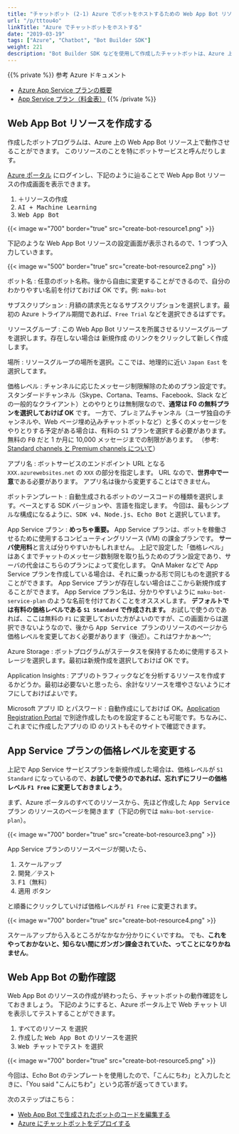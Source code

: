 ```yaml
---
title: "チャットボット (2-1) Azure でボットをホストするための Web App Bot リソースを作成する"
url: "/p/tttou4o"
linkTitle: "Azure でチャットボットをホストする"
date: "2019-03-19"
tags: ["Azure", "Chatbot", "Bot Builder SDK"]
weight: 221
description: "Bot Builder SDK などを使用して作成したチャットボットは、Azure 上のボットサービスを使用してホスティングすることができます。Azure 上でボットサービスを動作させることにより、様々なチャンネル（Skype や Teams、Slack など）からボットを利用できるようになります。もちろん、開発時にエミュレータから接続することも可能です。"
---
```


{{% private %}}
参考 Azure ドキュメント

- [Azure App Service プランの概要](https://docs.microsoft.com/ja-jp/azure/app-service/overview-hosting-plans)
- [App Service プラン（料金表）](https://azure.microsoft.com/ja-jp/pricing/details/app-service/plans/)
{{% /private %}}


Web App Bot リソースを作成する
----

作成したボットプログラムは、Azure 上の Web App Bot リソース上で動作させることができます。
このリソースのことを特にボットサービスと呼んだりします。

[Azure ポータル](https://portal.azure.com/) にログインし、下記のように辿ることで Web App Bot リソースの作成画面を表示できます。

1. <samp>＋リソースの作成</samp>
2. <samp>AI + Machine Learning</samp>
3. <samp>Web App Bot</samp>

{{< image w="700" border="true" src="create-bot-resource1.png" >}}

下記のような Web App Bot リソースの設定画面が表示されるので、1 つずつ入力していきます。

{{< image w="500" border="true" src="create-bot-resource2.png" >}}

ボット名
: 任意のボット名称。後から自由に変更することができるので、自分のわかりやすい名前を付けておけば OK です。例: `maku-bot`

サブスクリプション
: 月額の請求先となるサブスクリプションを選択します。最初の Azure トライアル期間であれば、`Free Trial` などを選択できるはずです。

リソースグループ
: この Web App Bot リソースを所属させるリソースグループを選択します。存在しない場合は <samp>新規作成</samp> のリンクをクリックして新しく作成します。

場所
: リソースグループの場所を選択。ここでは、地理的に近い `Japan East` を選択してます。

価格レベル
: チャンネルに応じたメッセージ制限解除のためのプラン設定です。
スタンダードチャンネル（Skype、Cortana、Teams、Facebook、Slack などの一般的なクライアント）とのやりとりは無制限なので、**通常は F0 の無料プランを選択しておけば OK** です。
一方で、プレミアムチャンネル（ユーザ独自のチャンネルや、Web ページ埋め込みチャットボットなど）と多くのメッセージをやりとりする予定がある場合は、有料の <samp>S1</samp> プランを選択する必要があります。
無料の <samp>F0</samp> だと 1 か月に 10,000 メッセージまでの制限があります。
（参考: [Standard channels と Premium channels について](https://azure.microsoft.com/en-us/pricing/details/bot-service/)）

アプリ名
: ボットサービスのエンドポイント URL となる `XXX.azurewebsites.net` の `XXX` の部分を指定します。
URL なので、**世界中で一意**である必要があります。
アプリ名は後から変更することはできません。

ボットテンプレート
: 自動生成されるボットのソースコードの種類を選択します。ベースとする SDK バージョンや、言語を指定します。
今回は、最もシンプルな構成になるように、<samp>SDK v4</samp>、<samp>Node.js</samp>、<samp>Echo Bot</samp> と選択しています。

App Service プラン
: **めっちゃ重要。**
App Service プランは、ボットを稼働させるために使用するコンピューティングリソース (VM) の課金プランです。
**サーバ使用料**と言えば分りやすいかもしれません。
上記で設定した「価格レベル」はあくまでチャットのメッセージ数制限を取り払うためのプラン設定であり、サーバの代金はこちらのプランによって変化します。
QnA Maker などで App Service プランを作成している場合は、それに乗っかる形で同じものを選択することができます。
App Service プランが存在しない場合はここから新規作成することができます。
App Service プラン名は、分かりやすいように `maku-bot-service-plan` のような名前を付けておくことをオススメします。
**デフォルトでは有料の価格レベルである `S1 Standard` で作成されます。**
お試しで使うのであれば、ここは無料の `F1` に変更しておいた方がよいのですが、この画面からは選択できないようなので、後から <samp>App Service プラン</samp>のリソースのページから価格レベルを変更しておく必要があります（後述）。これはワナかぁ～^^;

Azure Storage
: ボットプログラムがステータスを保持するために使用するストレージを選択します。最初は<samp>新規作成</samp>を選択しておけば OK です。

Application Insights
: アプリのトラフィックなどを分析するリソースを作成するかどうか。最初は必要ないと思ったら、余計なリソースを増やさないように<samp>オフ</samp>にしておけばよいです。

Microsoft アプリ ID とパスワード
: <samp>自動作成</samp>にしておけば OK。[Application Registration Portal](https://apps.dev.microsoft.com/) で別途作成したものを設定することも可能です。ちなみに、これまでに作成したアプリの ID のリストもそのサイトで確認できます。


App Service プランの価格レベルを変更する
----

上記で App Service サービスプランを新規作成した場合は、価格レベルが `S1 Standard` になっているので、**お試しで使うのであれば、忘れずにフリーの価格レベル `F1 Free` に変更しておきましょう**。

まず、Azure ポータルの<samp>すべてのリソース</samp>から、先ほど作成した <samp>App Service プラン</samp> のリソースのページを開きます（下記の例では `maku-bot-service-plan`）。

{{< image w="700" border="true" src="create-bot-resource3.png" >}}

App Service プランのリソースページが開いたら、

1. <samp>スケールアップ</samp>
2. <samp>開発／テスト</samp>
3. <samp>F1（無料）</samp>
4. <samp>適用</samp> ボタン

と順番にクリックしていけば価格レベルが `F1 Free` に変更されます。

{{< image w="700" border="true" src="create-bot-resource4.png" >}}

<samp>スケールアップ</samp>から入るところがなかなか分かりにくいですね。
でも、**これをやっておかないと、知らない間にガンガン課金されていた、ってことになりかねません**。


Web App Bot の動作確認
----

Web App Bot のリソースの作成が終わったら、チャットボットの動作確認をしておきましょう。
下記のようにすると、Azure ポータル上で Web チャット UI を表示してテストすることができます。

1. <samp>すべてのリソース</samp> を選択
2. 作成した <samp>Web App Bot</samp> のリソースを選択
3. <samp>Web チャットでテスト</samp> を選択

{{< image w="700" border="true" src="create-bot-resource5.png" >}}

今回は、Echo Bot のテンプレートを使用したので、「こんにちわ」と入力したときに、「You said "こんにちわ"」という応答が返ってきています。

次のステップはこちら：

- [Web App Bot で生成されたボットのコードを編集する](/p/bpqkm2o)
- [Azure にチャットボットをデプロイする](/p/gxm9shf)


